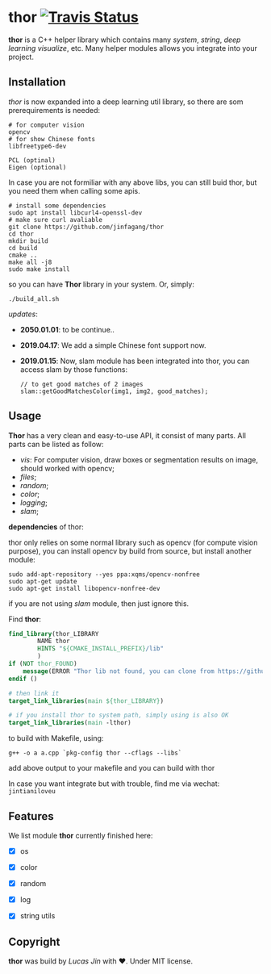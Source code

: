 # thor [![Travis Status](https://travis-ci.org/davisking/dlib.svg?branch=master)](https://travis-ci.org/davisking/dlib)

**thor** is a C++ helper library which contains many *system*, *string*, *deep learning visualize*, etc. Many helper modules allows you integrate into your project.



## Installation

*thor* is now expanded into a deep learning util library, so there are som prerequirements is needed:

```
# for computer vision
opencv
# for show Chinese fonts
libfreetype6-dev

PCL (optinal)
Eigen (optional)
```
In case you are not formiliar with any above libs, you can still buid thor, but you need them when calling some apis.


```
# install some dependencies
sudo apt install libcurl4-openssl-dev
# make sure curl avaliable
git clone https://github.com/jinfagang/thor
cd thor
mkdir build
cd build
cmake ..
make all -j8
sudo make install
```

so you can have **Thor** library in your system. Or, simply:

```shell
./build_all.sh
```



*updates*:

- **2050.01.01**: to be continue..
- **2019.04.17**: We add a simple Chinese font support now.
- **2019.01.15**: Now, slam module has been integrated into thor, you can access slam by those functions:

  ```
  // to get good matches of 2 images
  slam::getGoodMatchesColor(img1, img2, good_matches);
  ```




## Usage

**Thor** has a very clean and easy-to-use API, it consist of many parts. All parts can be listed as follow:

- *vis*: For computer vision, draw boxes or segmentation results on image, should worked with opencv;
- *files*;
- *random*;
- *color*;
- *logging*;
- *slam*;



**dependencies** of thor:

thor only relies on some normal library such as opencv (for compute vision purpose), you can install opencv by build from source, but install another module:

```
sudo add-apt-repository --yes ppa:xqms/opencv-nonfree
sudo apt-get update
sudo apt-get install libopencv-nonfree-dev
```

if you are not using *slam* module, then just ignore this.

Find **thor**:

```cmake
find_library(thor_LIBRARY
        NAME thor
        HINTS "${CMAKE_INSTALL_PREFIX}/lib"
        )
if (NOT thor_FOUND)
    message(ERROR "Thor lib not found, you can clone from https://github.com/jinfagang/Thor to build and install.")
endif ()

# then link it
target_link_libraries(main ${thor_LIBRARY})

# if you install thor to system path, simply using is also OK
target_link_libraries(main -lthor)
```



to build with Makefile, using:

```shell
g++ -o a a.cpp `pkg-config thor --cflags --libs`
```

add above output to your makefile and you can build with thor



In case you want integrate but with trouble, find me via wechat: `jintianiloveu`

## Features
We list module **thor** currently finished here:

- [x] os
- [x] color
- [x] random
- [x] log
- [x] string utils




## Copyright

**thor** was build by *Lucas Jin* with ❤️. Under MIT license.
